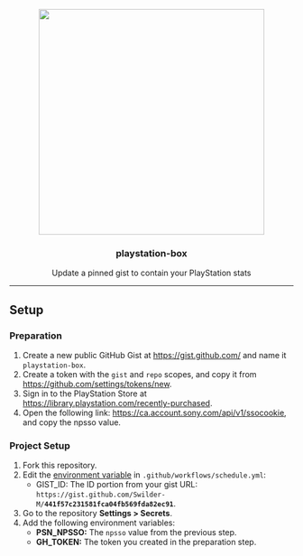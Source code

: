 <p align="center">
  <a href="https://gist.github.com/Swilder-M/441f57c231581fca04fb569fda82ec91"><img width="400" src="https://raw.githubusercontent.com/Swilder-M/playstation-box/master/assets/pinned.png"></a>
  <h3 align="center">playstation-box</h3>
  <p align="center">Update a pinned gist to contain your PlayStation stats</p>
</p>

---

## Setup

### Preparation
1. Create a new public GitHub Gist at <https://gist.github.com/> and name it `playstation-box`.
2. Create a token with the `gist` and `repo` scopes, and copy it from https://github.com/settings/tokens/new.
3. Sign in to the PlayStation Store at <https://library.playstation.com/recently-purchased>.
4. Open the following link: <https://ca.account.sony.com/api/v1/ssocookie>, and copy the npsso value.

### Project Setup
1. Fork this repository.
2. Edit the [environment variable](https://github.com/Swilder-M/playstation-box/blob/master/.github/workflows/schedule.yml#LL18C20-L18C52) in `.github/workflows/schedule.yml`:
   - GIST_ID: The ID portion from your gist URL: `https://gist.github.com/Swilder-M/`**`441f57c231581fca04fb569fda82ec91`**.
3. Go to the repository **Settings > Secrets**.
4. Add the following environment variables:
   - **PSN_NPSSO:** The `npsso` value from the previous step.
   - **GH_TOKEN:** The token you created in the preparation step.
